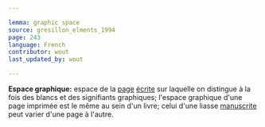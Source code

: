 ```yaml
---

lemma: graphic space
source: gresillon_elments_1994
page: 243
language: French
contributor: wout
last_updated_by: wout

---
```


**Espace graphique:** espace de la [page](page.html) [écrite](writingProduct.html) sur laquelle on distingue à la fois des blancs et des signifiants graphiques; l'espace graphique d'une page imprimée est le même au sein d'un livre; celui d'une liasse [manuscrite](manuscript.html) peut varier d'une page à l'autre.
